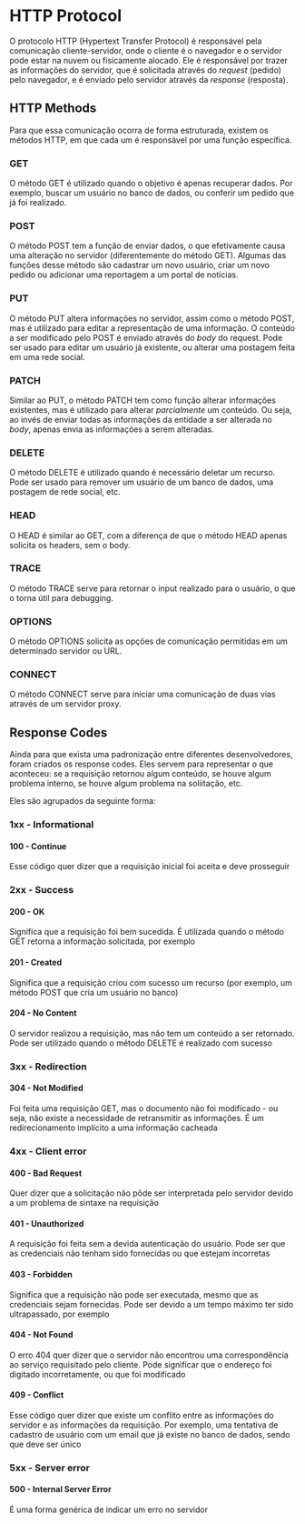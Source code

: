 # HTTP Protocol

O protocolo HTTP (Hypertext Transfer Protocol) é responsável pela comunicação cliente-servidor, onde o cliente é o navegador e o servidor pode estar na nuvem ou fisicamente alocado. Ele é responsável por trazer as informações do servidor, que é solicitada através do *request* (pedido) pelo navegador, e é enviado pelo servidor através da *response* (resposta).

## HTTP Methods

Para que essa comunicação ocorra de forma estruturada, existem os métodos HTTP, em que cada um é responsável por uma função específica.

### GET

O método GET é utilizado quando o objetivo é apenas recuperar dados. Por exemplo, buscar um usuário no banco de dados, ou conferir um pedido que já foi realizado.

### POST

O método POST tem a função de enviar dados, o que efetivamente causa uma alteração no servidor (diferentemente do método GET). Algumas das funções desse método são cadastrar um novo usuário, criar um novo pedido ou adicionar uma reportagem a um portal de notícias.

### PUT

O método PUT altera informações no servidor, assim como o método POST, mas é utilizado para editar a representação de uma informação. O conteúdo a ser modificado pelo POST é enviado através do *body* do request. Pode ser usado para editar um usuário já existente, ou alterar uma postagem feita em uma rede social.

### PATCH

Similar ao PUT, o método PATCH tem como função alterar informações existentes, mas é utilizado para alterar *parcialmente* um conteúdo. Ou seja, ao invés de enviar todas as informações da entidade a ser alterada no *body*, apenas envia as informações a serem alteradas.

### DELETE

O método DELETE é utilizado quando é necessário deletar um recurso. Pode ser usado para remover um usuário de um banco de dados, uma postagem de rede social, etc.

### HEAD

O HEAD é similar ao GET, com a diferença de que o método HEAD apenas solicita os headers, sem o body.

### TRACE

O método TRACE serve para retornar o input realizado para o usuário, o que o torna útil para debugging.

### OPTIONS

O método OPTIONS solicita as opções de comunicação permitidas em um determinado servidor ou URL.

### CONNECT

O método CONNECT serve para iniciar uma comunicação de duas vias através de um servidor proxy.

## Response Codes

Ainda para que exista uma padronização entre diferentes desenvolvedores, foram criados os response codes. Eles servem para representar o que aconteceu: se a requisição retornou algum conteúdo, se houve algum problema interno, se houve algum problema na soliitação, etc.

Eles são agrupados da seguinte forma:

### 1xx - Informational

#### 100 - Continue
Esse código quer dizer que a requisição inicial foi aceita e deve prosseguir

### 2xx - Success

#### 200 - OK
Significa que a requisição foi bem sucedida. É utilizada quando o método GET retorna a informação solicitada, por exemplo

#### 201 - Created
Significa que a requisição criou com sucesso um recurso (por exemplo, um método POST que cria um usuário no banco)

#### 204 - No Content
O servidor realizou a requisição, mas não tem um conteúdo a ser retornado. Pode ser utilizado quando o método DELETE é realizado com sucesso
### 3xx - Redirection

#### 304 - Not Modified
Foi feita uma requisição GET, mas o documento não foi modificado - ou seja, não existe a necessidade de retransmitir as informações. É um redirecionamento implícito a uma informação cacheada

### 4xx - Client error

#### 400 - Bad Request
Quer dizer que a solicitação não pôde ser interpretada pelo servidor devido a um problema de sintaxe na requisição

#### 401 - Unauthorized
A requisição foi feita sem a devida autenticação do usuário. Pode ser que as credenciais não tenham sido fornecidas ou que estejam incorretas

#### 403 - Forbidden
Significa que a requisição não pode ser executada, mesmo que as credenciais sejam fornecidas. Pode ser devido a um tempo máximo ter sido ultrapassado, por exemplo

#### 404 - Not Found
O erro 404 quer dizer que o servidor não encontrou uma correspondência ao serviço requisitado pelo cliente. Pode significar que o endereço foi digitado incorretamente, ou que foi modificado

#### 409 - Conflict
Esse código quer dizer que existe um conflito entre as informações do servidor e as informações da requisição. Por exemplo, uma tentativa de cadastro de usuário com um email que já existe no banco de dados, sendo que deve ser único

### 5xx - Server error

#### 500 - Internal Server Error
É uma forma genérica de indicar um erro no servidor